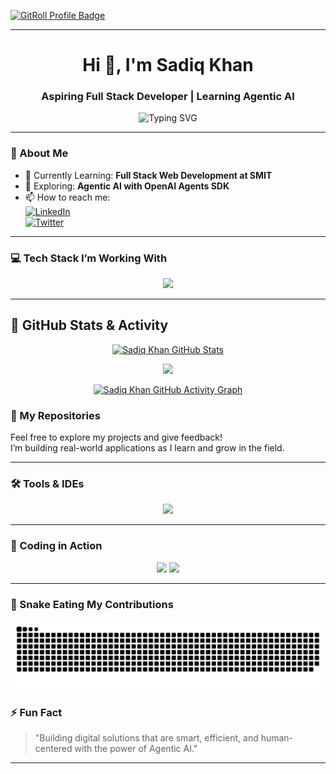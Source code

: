 <a href="https://gitroll.io/profile/uK7RI5gTg0JO76kLJ647cMaNkGgH3" target="_blank"><img src="https://gitroll.io/api/badges/profiles/v1/uK7RI5gTg0JO76kLJ647cMaNkGgH3?theme=dracula" alt="GitRoll Profile Badge"/></a>

---

<h1 align="center">Hi 👋, I'm Sadiq Khan</h1>
<h3 align="center">Aspiring Full Stack Developer | Learning Agentic AI</h3>

<p align="center">
  <img src="https://readme-typing-svg.demolab.com?font=Fira+Code&weight=500&size=22&pause=1000&center=true&vCenter=true&width=600&lines=Passionate+about+Web+Development;Learning+Agentic+AI+with+OpenAI+SDK;Currently+Studying+Full+Stack+at+SMIT" alt="Typing SVG" />
</p>

---

### 🧠 About Me

- 🌱 Currently Learning: **Full Stack Web Development at SMIT**  
- 🤖 Exploring: **Agentic AI with OpenAI Agents SDK**
- 📫 How to reach me:  
  [![LinkedIn](https://img.shields.io/badge/LinkedIn-blue?style=for-the-badge&logo=linkedin&logoColor=white)](https://www.linkedin.com/in/sadiq-rashid-564375158/)  
  [![Twitter](https://img.shields.io/badge/Twitter-1DA1F2?style=for-the-badge&logo=twitter&logoColor=white)](https://x.com/saiqkhan3333)

---

### 💻 Tech Stack I’m Working With

<p align="center">
  <img src="https://skillicons.dev/icons?i=html,css,js,ts,react,nextjs,tailwind,python,git,github,vscode" />
</p>

---

## 🚀 GitHub Stats & Activity

<p align="center">
  <a href="https://github.com/SadiqKhan-Dev">
    <img src="https://github-readme-stats.vercel.app/api?username=SadiqKhan-Dev&show_icons=true&theme=radical" alt="Sadiq Khan GitHub Stats" />
  </a>
</p>

<p align="center">
  <a href="https://github.com/SadiqKhan-Dev">
   <img src="https://github-readme-streak-stats.herokuapp.com?user=SadiqKhan-Dev&theme=radical" />
  </a>
</p>

<p align="center">
  <a href="https://github.com/SadiqKhan-Dev">
    <img src="https://github-readme-activity-graph.vercel.app/graph?username=SadiqKhan-Dev&theme=rogue" alt="Sadiq Khan GitHub Activity Graph" />
  </a>
</p>


### 📂 My Repositories

Feel free to explore my projects and give feedback!  
I’m building real-world applications as I learn and grow in the field.

---

### 🛠️ Tools & IDEs

<p align="center">
  <img src="https://skillicons.dev/icons?i=vs,pycharm,figma,postman,linux,windows" />
</p>

---

### 📸 Coding in Action

<p align="center">
  <img src="https://media.giphy.com/media/qgQUggAC3Pfv687qPC/giphy.gif" width="400" />
  <img src="https://media.giphy.com/media/13HgwGsXF0aiGY/giphy.gif" width="400" />
</p>

---

### 🐍 Snake Eating My Contributions

<div align="center">
  <img src="https://raw.githubusercontent.com/Platane/snk/output/github-contribution-grid-snake.svg" alt="Snake Animation" />
</div>


### ⚡ Fun Fact

> "Building digital solutions that are smart, efficient, and human-centered with the power of Agentic AI."

---
